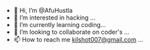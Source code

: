 - 👋 Hi, I’m @AfuHustla
- 👀 I’m interested in hacking  ...
- 🌱 I’m currently learning coding...
- 💞️ I’m looking to collaborate on coder's ...
- 📫 How to reach me kilshot007@gmail.com ...

<!---
AfuHustla/AfuHustla is a ✨ special ✨ repository because its `README.md` (this file) appears on your GitHub profile.
You can click the Preview link to take a look at your changes.
--->
